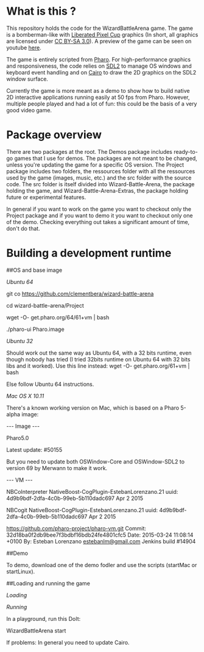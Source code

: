 # What is this ?

This repository holds the code for the WizardBattleArena game. The game is a bomberman-like with [Liberated Pixel Cup](http://lpc.opengameart.org/) graphics (In short, all graphics are licensed under [CC BY-SA 3.0](https://creativecommons.org/licenses/by-sa/3.0/)). A preview of the game can be seen on youtube [here](https://www.youtube.com/watch?v=srPdFgbyS6s).

The game is entirely scripted from [Pharo](https://pharo.org/). For high-performance graphics and responsiveness, the code relies on [SDL2](https://www.libsdl.org/download-2.0.php) to manage OS windows and keyboard event handling and on [Cairo](https://www.cairographics.org/) to draw the 2D graphics on the SDL2 window surface.

Currently the game is more meant as a demo to show how to build native 2D interactive applications running easily at 50 fps from Pharo. However, multiple people played and had a lot of fun: this could be the basis of a very good video game.

# Package overview

There are two packages at the root. The Demos package includes ready-to-go games that I use for demos. The packages are not meant to be changed, unless you're updating the game for a specific OS version. The Project package includes two folders, the ressources folder with all the ressources used by the game (images, music, etc.) and the src folder with the source code. The src folder is itself divided into Wizard-Battle-Arena, the package holding the game, and Wizard-Battle-Arena-Extras, the package holding future or experimental features.

In general if you want to work on the game you want to checkout only the Project package and if you want to demo it you want to checkout only one of the demo. Checking everything out takes a significant amount of time, don't do that.

# Building a development runtime

##OS and base image

*Ubuntu 64*

git co https://github.com/clementbera/wizard-battle-arena

cd wizard-battle-arena/Project

wget -O- get.pharo.org/64/61+vm | bash

./pharo-ui Pharo.image 

*Ubuntu 32*

Should work out the same way as Ubuntu 64, with a 32 bits runtime, even though nobody has tried (I tried 32bits runtime on Ubuntu 64 with 32 bits libs and it worked). Use this line instead:
wget -O- get.pharo.org/61+vm | bash

Else follow Ubuntu 64 instructions.

*Mac OS X 10.11*

There's a known working version on Mac, which is based on a Pharo 5-alpha image:

--- Image ---

Pharo5.0

Latest update: #50155

But you need to update both OSWindow-Core and OSWindow-SDL2 to version 69 by Merwann to make it work.

--- VM ---

NBCoInterpreter NativeBoost-CogPlugin-EstebanLorenzano.21 uuid: 4d9b9bdf-2dfa-4c0b-99eb-5b110dadc697 Apr  2 2015

NBCogit NativeBoost-CogPlugin-EstebanLorenzano.21 uuid: 4d9b9bdf-2dfa-4c0b-99eb-5b110dadc697 Apr  2 2015

https://github.com/pharo-project/pharo-vm.git Commit: 32d18ba0f2db9bee7f3bdbf16bdb24fe4801cfc5 Date: 2015-03-24
 11:08:14 +0100 By: Esteban Lorenzano <estebanlm@gmail.com> Jenkins build #14904

##Demo

To demo, download one of the demo fodler and use the scripts (startMac or startLinux).

##Loading and running the game

*Loading*



*Running*

In a playground, run this DoIt:

WizardBattleArena start

If problems:
In general you need to update Cairo.

